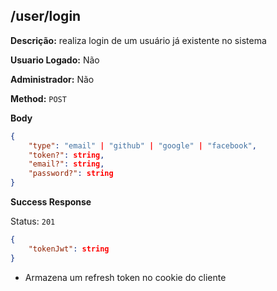 ## /user/login

**Descrição:** realiza login de um usuário já existente no sistema

**Usuario Logado:** Não

**Administrador:** Não

**Method:** `POST`

**Body**

```json
{
    "type": "email" | "github" | "google" | "facebook",
    "token?": string,
    "email?": string,
    "password?": string
}
```

**Success Response**

Status: `201`

```json
{
    "tokenJwt": string
}
```

- Armazena um refresh token no cookie do cliente
